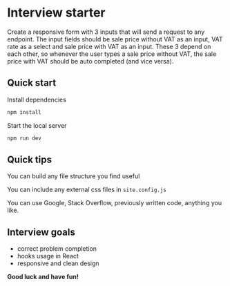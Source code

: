 # Interview starter

Create a responsive form with 3 inputs that will send a request to any endpoint.
The input fields should be sale price without VAT as an input, VAT rate as a select and sale price with VAT as an input.
These 3 depend on each other, so whenever the user types a sale price without VAT, the sale price with VAT
should be auto completed (and vice versa).

## Quick start

Install dependencies

```bash
npm install
```

Start the local server

```bash
npm run dev
```

## Quick tips

You can build any file structure you find useful

You can include any external css files in `site.config.js`

You can use Google, Stack Overflow, previously written code, anything you like.

## Interview goals

- correct problem completion
- hooks usage in React
- responsive and clean design

**Good luck and have fun!**
